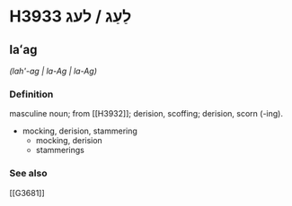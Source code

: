 # H3933 לַעַג / לעג

## laʻag

_(lah'-ag | la-Aɡ | la-Aɡ)_

### Definition

masculine noun; from [[H3932]]; derision, scoffing; derision, scorn (-ing).

- mocking, derision, stammering
    - mocking, derision
    - stammerings
### See also

[[G3681]]

